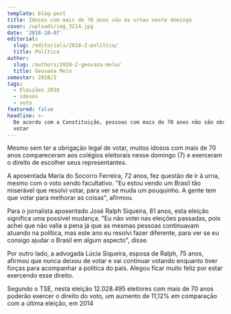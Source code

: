 ```yaml
---
template: blog-post
title: Idosos com mais de 70 anos vão às urnas neste domingo
cover: /uploads/img_3214.jpg
date: '2018-10-07'
editorial:
  slug: /editorials/2018-2-politica/
  title: Política
author:
  slug: /authors/2018-2-geovana-melo/
  title: Geovana Melo
semester: 2018/2
tags:
  - Eleições 2018
  - idosos
  - voto
featured: false
headline: >-
  De acordo com a Constituição, pessoas com mais de 70 anos não são obrigadas a
  votar
---
```

Mesmo sem ter a obrigação legal de votar, muitos idosos com mais de 70 anos compareceram aos colégios eleitorais nesse domingo (7) e exerceram o direito de escolher seus representantes.

A aposentada Maria do Socorro Ferreira, 72 anos, fez questão de ir à urna, mesmo com o voto sendo facultativo.
 "Eu estou vendo um Brasil tão miserável que resolvi votar, para ver se muda um pouquinho. A gente tem que votar para melhorar as coisas", afirmou.

Para o jornalista aposentado  José Ralph Siqueira, 81 anos, esta eleição significa uma possível mudança.
 "Eu não votei nas eleições passadas, pois achei que não valia a pena já que as mesmas pessoas continuavam atuando na política, mas este ano eu resolvi fazer diferente, para ver se eu consigo ajudar o Brasil em algum aspecto", disse.

Por outro lado, a advogada Lúcia Siqueira, esposa de Ralph, 75 anos, afirmou que nunca deixou de votar e vai continuar votando enquanto tiver forças para acompanhar a política do país. Alegou ficar muito feliz por estar exercendo esse direito.

Segundo o TSE, nesta eleição 12.028.495 eleitores com mais de 70 anos poderão exercer o direito do voto, um aumento de 11,12% em comparação com a última eleição, em 2014
